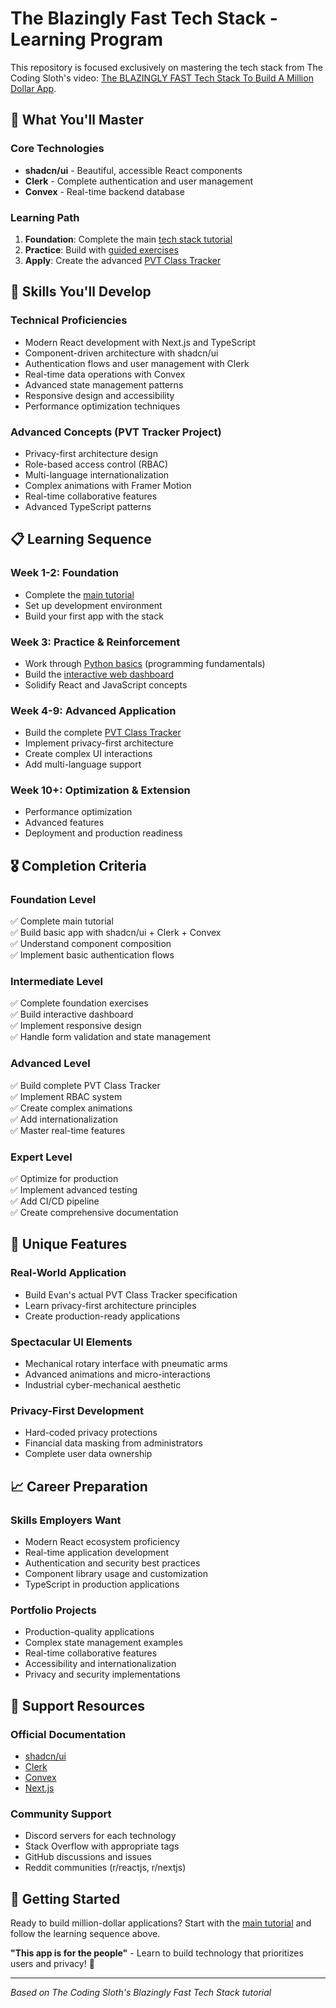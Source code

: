 # The Blazingly Fast Tech Stack - Learning Program

This repository is focused exclusively on mastering the tech stack from The Coding Sloth's video: [The BLAZINGLY FAST Tech Stack To Build A Million Dollar App](https://www.youtube.com/watch?v=gFWZM0saGGI).

## 🚀 What You'll Master

### Core Technologies
- **shadcn/ui** - Beautiful, accessible React components
- **Clerk** - Complete authentication and user management
- **Convex** - Real-time backend database

### Learning Path
1. **Foundation**: Complete the main [tech stack tutorial](./modules/01-programming-fundamentals/)
2. **Practice**: Build with [guided exercises](./exercises/)
3. **Apply**: Create the advanced [PVT Class Tracker](./exercises/full-stack-projects/exercise-04-pvt-class-tracker.md)

## 🎯 Skills You'll Develop

### Technical Proficiencies
- Modern React development with Next.js and TypeScript
- Component-driven architecture with shadcn/ui
- Authentication flows and user management with Clerk
- Real-time data operations with Convex
- Advanced state management patterns
- Responsive design and accessibility
- Performance optimization techniques

### Advanced Concepts (PVT Tracker Project)
- Privacy-first architecture design
- Role-based access control (RBAC)
- Multi-language internationalization
- Complex animations with Framer Motion
- Real-time collaborative features
- Advanced TypeScript patterns

## 📋 Learning Sequence

### Week 1-2: Foundation
- Complete the [main tutorial](./modules/01-programming-fundamentals/)
- Set up development environment
- Build your first app with the stack

### Week 3: Practice & Reinforcement
- Work through [Python basics](./exercises/python-basics/) (programming fundamentals)
- Build the [interactive web dashboard](./exercises/web-basics/)
- Solidify React and JavaScript concepts

### Week 4-9: Advanced Application
- Build the complete [PVT Class Tracker](./exercises/full-stack-projects/exercise-04-pvt-class-tracker.md)
- Implement privacy-first architecture
- Create complex UI interactions
- Add multi-language support

### Week 10+: Optimization & Extension
- Performance optimization
- Advanced features
- Deployment and production readiness

## 🎖️ Completion Criteria

### Foundation Level
✅ Complete main tutorial  
✅ Build basic app with shadcn/ui + Clerk + Convex  
✅ Understand component composition  
✅ Implement basic authentication flows  

### Intermediate Level
✅ Complete foundation exercises  
✅ Build interactive dashboard  
✅ Implement responsive design  
✅ Handle form validation and state management  

### Advanced Level
✅ Build complete PVT Class Tracker  
✅ Implement RBAC system  
✅ Create complex animations  
✅ Add internationalization  
✅ Master real-time features  

### Expert Level
✅ Optimize for production  
✅ Implement advanced testing  
✅ Add CI/CD pipeline  
✅ Create comprehensive documentation  

## 🌟 Unique Features

### Real-World Application
- Build Evan's actual PVT Class Tracker specification
- Learn privacy-first architecture principles
- Create production-ready applications

### Spectacular UI Elements
- Mechanical rotary interface with pneumatic arms
- Advanced animations and micro-interactions
- Industrial cyber-mechanical aesthetic

### Privacy-First Development
- Hard-coded privacy protections
- Financial data masking from administrators
- Complete user data ownership

## 📈 Career Preparation

### Skills Employers Want
- Modern React ecosystem proficiency
- Real-time application development
- Authentication and security best practices
- Component library usage and customization
- TypeScript in production applications

### Portfolio Projects
- Production-quality applications
- Complex state management examples
- Real-time collaborative features
- Accessibility and internationalization
- Privacy and security implementations

## 🤝 Support Resources

### Official Documentation
- [shadcn/ui](https://ui.shadcn.com/)
- [Clerk](https://go.clerk.com/sloth-fs)
- [Convex](https://www.convex.dev/)
- [Next.js](https://nextjs.org/docs)

### Community Support
- Discord servers for each technology
- Stack Overflow with appropriate tags
- GitHub discussions and issues
- Reddit communities (r/reactjs, r/nextjs)

## 🚀 Getting Started

Ready to build million-dollar applications? Start with the [main tutorial](./modules/01-programming-fundamentals/) and follow the learning sequence above.

**"This app is for the people"** - Learn to build technology that prioritizes users and privacy! 🚀

---

*Based on The Coding Sloth's Blazingly Fast Tech Stack tutorial*
